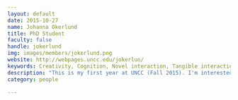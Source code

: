 ```yaml
---
layout: default
date: 2015-10-27
name: Johanna Okerlund
title: PhD Student
faculty: false
handle: jokerlund
img: images/members/jokerlund.png
website: http://webpages.uncc.edu/jokerlun/
keywords: Creativity, Cognition, Novel interaction, Tangible interaction
description: "This is my first year at UNCC (Fall 2015). I'm interested in exploring art and technology from an HCI perspective: imagining new interaction techniques that inspire creativity as well as studying how these new techniques influence cognition and the creative process. I studied computer science and music as an undergraduate at Wellesley College and I am fascinated now thinking about musical instruments from an interaction perspective and thinking about computers as creative tools."
category: people

---
```

